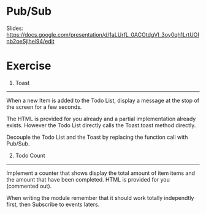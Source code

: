 Pub/Sub
========

Slides: https://docs.google.com/presentation/d/1aLUrfL_0ACOtdgVI_3oy0qh1LrtUOInb2oeSjlhei94/edit


Exercise
========

1. Toast
--------

When a new Item is added to the Todo List, display a message at the stop of the screen for a few seconds.

The HTML is provided for you already and a partial implementation already exists. However the Todo List directly calls the Toast.toast method directly. 

Decouple the Todo List and the Toast by replacing the function call with Pub/Sub.

2. Todo Count
-------------

Implement a counter that shows display the total amount of item items and the amount that have been completed. HTML is provided for you (commented out).

When writing the module remember that it should work totally independtly first, then Subscribe to events laters.

